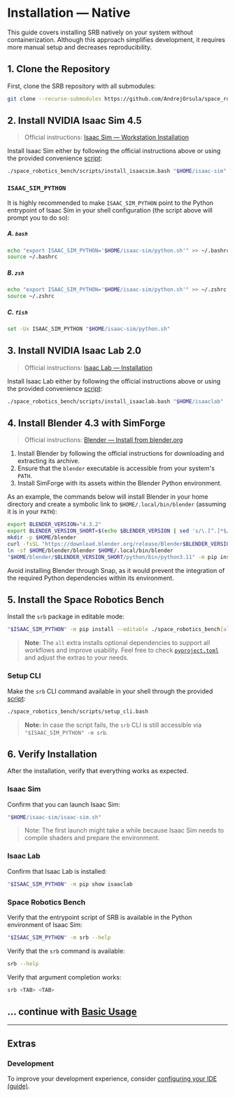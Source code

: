# Installation — Native

This guide covers installing SRB natively on your system without containerization. Although this approach simplifies development, it requires more manual setup and decreases reproducibility.

## 1. Clone the Repository

First, clone the SRB repository with all submodules:

```bash
git clone --recurse-submodules https://github.com/AndrejOrsula/space_robotics_bench.git
```

## 2. Install NVIDIA Isaac Sim 4.5

> Official instructions: [Isaac Sim — Workstation Installation](https://docs.isaacsim.omniverse.nvidia.com/4.5.0/installation/install_workstation.html)

Install Isaac Sim either by following the official instructions above or using the provided convenience [script](https://github.com/AndrejOrsula/space_robotics_bench/blob/main/scripts/install_isaacsim.bash):

```bash
./space_robotics_bench/scripts/install_isaacsim.bash "$HOME/isaac-sim"
```

### `ISAAC_SIM_PYTHON`

It is highly recommended to make `ISAAC_SIM_PYTHON` point to the Python entrypoint of Isaac Sim in your shell configuration (the script above will prompt you to do so):

##### A. `bash`

```bash
echo "export ISAAC_SIM_PYTHON='$HOME/isaac-sim/python.sh'" >> ~/.bashrc
source ~/.bashrc
```

##### B. `zsh`

```sh
echo "export ISAAC_SIM_PYTHON='$HOME/isaac-sim/python.sh'" >> ~/.zshrc
source ~/.zshrc
```

##### C. `fish`

```sh
set -Ux ISAAC_SIM_PYTHON "$HOME/isaac-sim/python.sh"
```

## 3. Install NVIDIA Isaac Lab 2.0

> Official instructions: [Isaac Lab — Installation](https://isaac-sim.github.io/IsaacLab/v2.0.2/source/setup/installation/binaries_installation.html#installing-isaac-lab)

Install Isaac Lab either by following the official instructions above or using the provided convenience [script](https://github.com/AndrejOrsula/space_robotics_bench/blob/main/scripts/install_isaaclab.bash):

```bash
./space_robotics_bench/scripts/install_isaaclab.bash "$HOME/isaaclab"
```

## 4. Install Blender 4.3 with SimForge

> Official instructions: [Blender — Install from blender.org](https://docs.blender.org/manual/en/4.3/getting_started/installing/linux.html#install-from-blender-org)

1. Install Blender by following the official instructions for downloading and extracting its archive.
1. Ensure that the `blender` executable is accessible from your system's `PATH`.
1. Install SimForge with its assets within the Blender Python environment.

As an example, the commands below will install Blender in your home directory and create a symbolic link to `$HOME/.local/bin/blender` (assuming it is in your `PATH`):

```bash
export BLENDER_VERSION="4.3.2"
export BLENDER_VERSION_SHORT=$(echo $BLENDER_VERSION | sed 's/\.[^.]*$//')
mkdir -p $HOME/blender
curl -fsSL "https://download.blender.org/release/Blender$BLENDER_VERSION_SHORT/blender-$BLENDER_VERSION-linux-x64.tar.xz" | tar xJ -C $HOME/blender --strip-components=1
ln -sf $HOME/blender/blender $HOME/.local/bin/blender
"$HOME/blender/$BLENDER_VERSION_SHORT/python/bin/python3.11" -m pip install simforge[assets]
```

<div class="warning">

Avoid installing Blender through Snap, as it would prevent the integration of the required Python dependencies within its environment.

</div>

## 5. Install the Space Robotics Bench

Install the `srb` package in editable mode:

```bash
"$ISAAC_SIM_PYTHON" -m pip install --editable ./space_robotics_bench[all]
```

> **Note**: The `all` extra installs optional dependencies to support all workflows and improve usability. Feel free to check [`pyproject.toml`](https://github.com/AndrejOrsula/space_robotics_bench/blob/main/pyproject.toml) and adjust the extras to your needs.

### Setup CLI

Make the `srb` CLI command available in your shell through the provided [script](https://github.com/AndrejOrsula/space_robotics_bench/blob/main/scripts/setup_cli.bash):

```bash
./space_robotics_bench/scripts/setup_cli.bash
```

> **Note:** In case the script fails, the `srb` CLI is still accessible via `"$ISAAC_SIM_PYTHON" -m srb`.

## 6. Verify Installation

After the installation, verify that everything works as expected.

### Isaac Sim

Confirm that you can launch Isaac Sim:

```bash
"$HOME/isaac-sim/isaac-sim.sh"
```

> Note: The first launch might take a while because Isaac Sim needs to compile shaders and prepare the environment.

### Isaac Lab

Confirm that Isaac Lab is installed:

```bash
"$ISAAC_SIM_PYTHON" -m pip show isaaclab
```

### Space Robotics Bench

Verify that the entrypoint script of SRB is available in the Python environment of Isaac Sim:

```bash
"$ISAAC_SIM_PYTHON" -m srb --help
```

Verify that the `srb` command is available:

```bash
srb --help
```

Verify that argument completion works:

```bash
srb <TAB> <TAB>
```

## ... continue with [Basic Usage](./basic_usage.md)

______________________________________________________________________

## Extras

### Development

To improve your development experience, consider [configuring your IDE (guide)](../development/ide.md).
